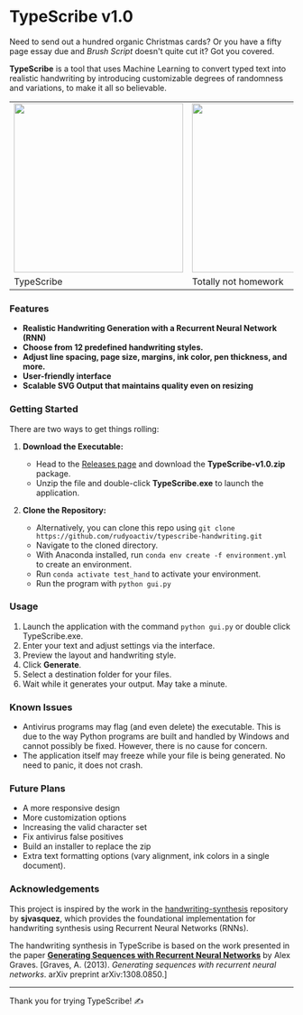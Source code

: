 # TypeScribe v1.0

Need to send out a hundred organic Christmas cards? Or you have a fifty page essay due and _Brush Script_ doesn't quite cut it?
Got you covered.

**TypeScribe** is a tool that uses Machine Learning to convert typed text into realistic handwriting by introducing customizable degrees of randomness and variations, to make it all so believable.

<table align="center">
  <tr>
    <td><img src="https://github.com/user-attachments/assets/077894b9-6fb9-430e-8b13-de8ae40866e0" alt="" width="300"></td>
    <td><img src="https://github.com/user-attachments/assets/cf977b24-a56a-4f0c-aa15-da991e487b0b" alt="" width="300"></td>
    <td><img src="https://github.com/user-attachments/assets/7804ff31-4403-4621-90ac-3b65b0aac13f" alt="" width="300"></td>
    <td><img src="https://github.com/user-attachments/assets/defd2a1c-d28b-49fa-bb49-20f297a830c1" alt="" width="300"></td>
  </tr>
      <tr>
    <td>TypeScribe</td>
    <td>Totally not homework</td>
    <td>A truly heartfelt letter</td>
    <td>Christmas Cards too!?</td>
  </tr>
</table>

### Features
- **Realistic Handwriting Generation with a Recurrent Neural Network (RNN)**
- **Choose from 12 predefined handwriting styles.**
- **Adjust line spacing, page size, margins, ink color, pen thickness, and more.**
- **User-friendly interface**
- **Scalable SVG Output that maintains quality even on resizing**


### Getting Started

There are two ways to get things rolling:

1. **Download the Executable:**
   - Head to the [Releases page](https://github.com/rudyoactiv/typescribe-handwriting/releases) and download the **TypeScribe-v1.0.zip** package.
   - Unzip the file and double-click **TypeScribe.exe** to launch the application.

2. **Clone the Repository:**
   - Alternatively, you can clone this repo using ```git clone https://github.com/rudyoactiv/typescribe-handwriting.git```
   - Navigate to the cloned directory.
   - With Anaconda installed, run ```conda env create -f environment.yml``` to create an environment.
   - Run ```conda activate test_hand``` to activate your environment.
   - Run the program with ```python gui.py```


### Usage
1. Launch the application with the command ```python gui.py``` or double click TypeScribe.exe.
2. Enter your text and adjust settings via the interface.
3. Preview the layout and handwriting style.
4. Click **Generate**.
5. Select a destination folder for your files.
6. Wait while it generates your output. May take a minute.

### Known Issues
- Antivirus programs may flag (and even delete) the executable. This is due to the way Python programs are built and handled by Windows and cannot possibly be fixed. However, there is no cause for concern.
- The application itself may freeze while your file is being generated. No need to panic, it does not crash.

### Future Plans
- A more responsive design
- More customization options
- Increasing the valid character set
- Fix antivirus false positives
- Build an installer to replace the zip
- Extra text formatting options (vary alignment, ink colors in a single document).

### Acknowledgements
This project is inspired by the work in the [handwriting-synthesis](https://github.com/sjvasquez/handwriting-synthesis) repository by **sjvasquez**, which provides the foundational implementation for handwriting synthesis using Recurrent Neural Networks (RNNs). 

The handwriting synthesis in TypeScribe is based on the work presented in the paper **[Generating Sequences with Recurrent Neural Networks](https://arxiv.org/abs/1308.0850)** by Alex Graves. [Graves, A. (2013). *Generating sequences with recurrent neural networks*. arXiv preprint arXiv:1308.0850.]

---

Thank you for trying TypeScribe! ✍️
